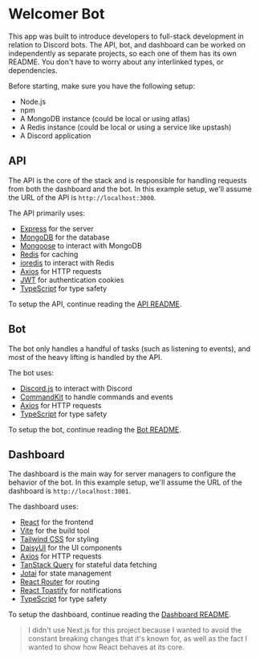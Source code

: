 # Welcomer Bot

This app was built to introduce developers to full-stack development in relation to Discord bots. The API, bot, and dashboard can be worked on independently as separate projects, so each one of them has its own README. You don't have to worry about any interlinked types, or dependencies.

Before starting, make sure you have the following setup:

- Node.js
- npm
- A MongoDB instance (could be local or using atlas)
- A Redis instance (could be local or using a service like upstash)
- A Discord application

## API

The API is the core of the stack and is responsible for handling requests from both the dashboard and the bot. In this example setup, we'll assume the URL of the API is `http://localhost:3000`.

The API primarily uses:

- [Express](https://expressjs.com/) for the server
- [MongoDB](https://www.mongodb.com/) for the database
- [Mongoose](https://mongoosejs.com/) to interact with MongoDB
- [Redis](https://redis.io/) for caching
- [ioredis](https://github.com/redis/ioredis) to interact with Redis
- [Axios](https://axios-http.com/) for HTTP requests
- [JWT](https://jwt.io/) for authentication cookies
- [TypeScript](https://www.typescriptlang.org/) for type safety

To setup the API, continue reading the [API README](./api/README.md).

## Bot

The bot only handles a handful of tasks (such as listening to events), and most of the heavy lifting is handled by the API.

The bot uses:

- [Discord.js](https://discord.js.org/) to interact with Discord
- [CommandKit](https://commandkit.js.org/) to handle commands and events
- [Axios](https://axios-http.com/) for HTTP requests
- [TypeScript](https://www.typescriptlang.org/) for type safety

To setup the bot, continue reading the [Bot README](./bot/README.md).

## Dashboard

The dashboard is the main way for server managers to configure the behavior of the bot. In this example setup, we'll assume the URL of the dashboard is `http://localhost:3001`.

The dashboard uses:

- [React](https://reactjs.org/) for the frontend
- [Vite](https://vitejs.dev/) for the build tool
- [Tailwind CSS](https://tailwindcss.com/) for styling
- [DaisyUI](https://daisyui.com/) for the UI components
- [Axios](https://axios-http.com/) for HTTP requests
- [TanStack Query](https://tanstack.com/query) for stateful data fetching
- [Jotai](https://jotai.org/) for state management
- [React Router](https://reactrouter.com/) for routing
- [React Toastify](https://github.com/fkhadra/react-toastify) for notifications
- [TypeScript](https://www.typescriptlang.org/) for type safety

To setup the dashboard, continue reading the [Dashboard README](./dashboard/README.md).

> I didn't use Next.js for this project because I wanted to avoid the constant breaking changes that it's known for, as well as the fact I wanted to show how React behaves at its core.
